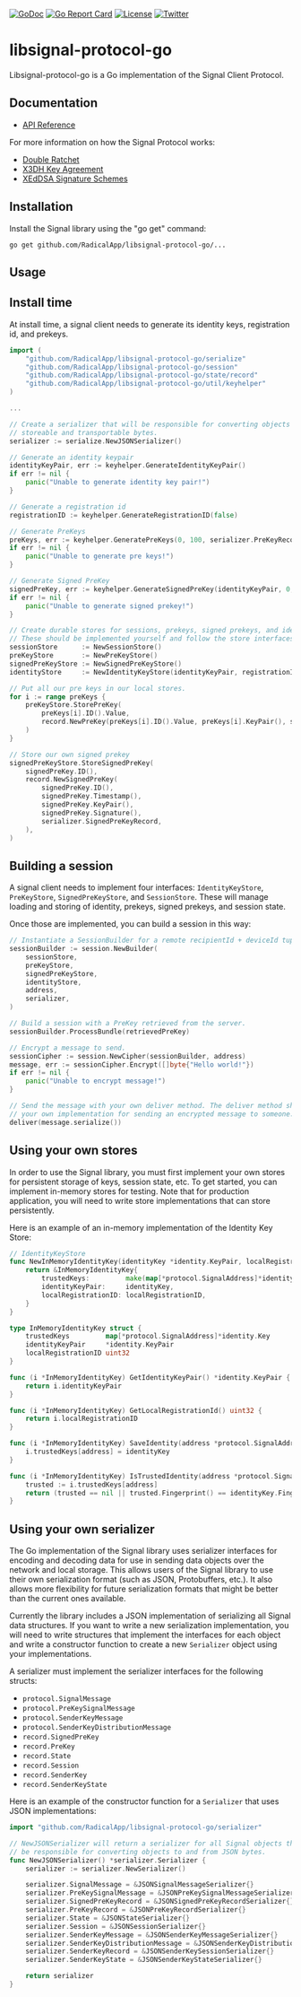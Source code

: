 [![GoDoc](https://godoc.org/github.com/RadicalApp/goquery?status.png)](https://godoc.org/github.com/RadicalApp/libsignal-protocol-go)
[![Go Report Card](https://goreportcard.com/badge/github.com/RadicalApp/libsignal-protocol-go)](https://goreportcard.com/report/github.com/RadicalApp/libsignal-protocol-go)
[![License](https://img.shields.io/aur/license/yaourt.svg)](https://www.gnu.org/licenses/quick-guide-gplv3.en.html)
[![Twitter](https://img.shields.io/badge/twitter-@DustMessaging-blue.svg?style=flat)](https://twitter.com/dustmessaging)

libsignal-protocol-go
=====================

Libsignal-protocol-go is a Go implementation of the Signal Client Protocol.


Documentation
-------------

- [API Reference](https://godoc.org/github.com/RadicalApp/libsignal-protocol-go)

For more information on how the Signal Protocol works:    
- [Double Ratchet](https://whispersystems.org/docs/specifications/doubleratchet/)
- [X3DH Key Agreement](https://whispersystems.org/docs/specifications/x3dh/)
- [XEdDSA Signature Schemes](https://whispersystems.org/docs/specifications/xeddsa/)


Installation
------------

Install the Signal library using the "go get" command:

    go get github.com/RadicalApp/libsignal-protocol-go/...


Usage
-----

## Install time
At install time, a signal client needs to generate its identity keys, registration id, and prekeys.

```go
import (
	"github.com/RadicalApp/libsignal-protocol-go/serialize"
	"github.com/RadicalApp/libsignal-protocol-go/session"
	"github.com/RadicalApp/libsignal-protocol-go/state/record"
	"github.com/RadicalApp/libsignal-protocol-go/util/keyhelper"
)

...

// Create a serializer that will be responsible for converting objects into
// storeable and transportable bytes.
serializer := serialize.NewJSONSerializer()

// Generate an identity keypair
identityKeyPair, err := keyhelper.GenerateIdentityKeyPair()
if err != nil {
    panic("Unable to generate identity key pair!")
}

// Generate a registration id
registrationID := keyhelper.GenerateRegistrationID(false)

// Generate PreKeys
preKeys, err := keyhelper.GeneratePreKeys(0, 100, serializer.PreKeyRecord)
if err != nil {
    panic("Unable to generate pre keys!")
}

// Generate Signed PreKey
signedPreKey, err := keyhelper.GenerateSignedPreKey(identityKeyPair, 0, serializer.SignedPreKeyRecord)
if err != nil {
    panic("Unable to generate signed prekey!")
}

// Create durable stores for sessions, prekeys, signed prekeys, and identity keys.
// These should be implemented yourself and follow the store interfaces.
sessionStore      := NewSessionStore()
preKeyStore       := NewPreKeyStore()
signedPreKeyStore := NewSignedPreKeyStore()
identityStore     := NewIdentityKeyStore(identityKeyPair, registrationID)

// Put all our pre keys in our local stores.
for i := range preKeys {
	preKeyStore.StorePreKey(
		preKeys[i].ID().Value,
		record.NewPreKey(preKeys[i].ID().Value, preKeys[i].KeyPair(), serializer.PreKeyRecord),
	)
}

// Store our own signed prekey
signedPreKeyStore.StoreSignedPreKey(
	signedPreKey.ID(),
	record.NewSignedPreKey(
		signedPreKey.ID(),
		signedPreKey.Timestamp(),
		signedPreKey.KeyPair(),
		signedPreKey.Signature(),
		serializer.SignedPreKeyRecord,
	),
)
```

## Building a session

A signal client needs to implement four interfaces: `IdentityKeyStore`, `PreKeyStore`, `SignedPreKeyStore`,
and `SessionStore`. These will manage loading and storing of identity, prekeys, signed prekeys, and
session state.

Once those are implemented, you can build a session in this way:

```go
// Instantiate a SessionBuilder for a remote recipientId + deviceId tuple.
sessionBuilder := session.NewBuilder(
	sessionStore,
	preKeyStore,
	signedPreKeyStore,
	identityStore,
	address,
	serializer,
)

// Build a session with a PreKey retrieved from the server.
sessionBuilder.ProcessBundle(retrievedPreKey)

// Encrypt a message to send.
sessionCipher := session.NewCipher(sessionBuilder, address)
message, err := sessionCipher.Encrypt([]byte{"Hello world!"})
if err != nil {
    panic("Unable to encrypt message!")
}

// Send the message with your own deliver method. The deliver method should be
// your own implementation for sending an encrypted message to someone.
deliver(message.serialize())
```

## Using your own stores

In order to use the Signal library, you must first implement your own stores for persistent
storage of keys, session state, etc. To get started, you can implement in-memory stores for
testing. Note that for production application, you will need to write store implementations
that can store persistently.

Here is an example of an in-memory implementation of the Identity Key Store:

```go
// IdentityKeyStore
func NewInMemoryIdentityKey(identityKey *identity.KeyPair, localRegistrationID uint32) *InMemoryIdentityKey {
	return &InMemoryIdentityKey{
		trustedKeys:         make(map[*protocol.SignalAddress]*identity.Key),
		identityKeyPair:     identityKey,
		localRegistrationID: localRegistrationID,
	}
}

type InMemoryIdentityKey struct {
	trustedKeys         map[*protocol.SignalAddress]*identity.Key
	identityKeyPair     *identity.KeyPair
	localRegistrationID uint32
}

func (i *InMemoryIdentityKey) GetIdentityKeyPair() *identity.KeyPair {
	return i.identityKeyPair
}

func (i *InMemoryIdentityKey) GetLocalRegistrationId() uint32 {
	return i.localRegistrationID
}

func (i *InMemoryIdentityKey) SaveIdentity(address *protocol.SignalAddress, identityKey *identity.Key) {
	i.trustedKeys[address] = identityKey
}

func (i *InMemoryIdentityKey) IsTrustedIdentity(address *protocol.SignalAddress, identityKey *identity.Key) bool {
	trusted := i.trustedKeys[address]
	return (trusted == nil || trusted.Fingerprint() == identityKey.Fingerprint())
}
```

## Using your own serializer

The Go implementation of the Signal library uses serializer interfaces for encoding and decoding
data for use in sending data objects over the network and local storage. This allows users of
the Signal library to use their own serialization format (such as JSON, Protobuffers, etc.). It
also allows more flexibility for future serialization formats that might be better than the
current ones available.

Currently the library includes a JSON implementation of serializing all Signal data structures.
If you want to write a new serialization implementation, you will need to write structures
that implement the interfaces for each object and write a constructor function to create a
new `Serializer` object using your implementations.

A serializer must implement the serializer interfaces for the following structs:

* `protocol.SignalMessage`
* `protocol.PreKeySignalMessage`
* `protocol.SenderKeyMessage`
* `protocol.SenderKeyDistributionMessage`
* `record.SignedPreKey`
* `record.PreKey`
* `record.State`
* `record.Session`
* `record.SenderKey`
* `record.SenderKeyState`

Here is an example of the constructor function for a `Serializer` that uses JSON implementations:

```go
import "github.com/RadicalApp/libsignal-protocol-go/serializer"

// NewJSONSerializer will return a serializer for all Signal objects that will
// be responsible for converting objects to and from JSON bytes.
func NewJSONSerializer() *serializer.Serializer {
	serializer := serializer.NewSerializer()

	serializer.SignalMessage = &JSONSignalMessageSerializer{}
	serializer.PreKeySignalMessage = &JSONPreKeySignalMessageSerializer{}
	serializer.SignedPreKeyRecord = &JSONSignedPreKeyRecordSerializer{}
	serializer.PreKeyRecord = &JSONPreKeyRecordSerializer{}
	serializer.State = &JSONStateSerializer{}
	serializer.Session = &JSONSessionSerializer{}
	serializer.SenderKeyMessage = &JSONSenderKeyMessageSerializer{}
	serializer.SenderKeyDistributionMessage = &JSONSenderKeyDistributionMessageSerializer{}
	serializer.SenderKeyRecord = &JSONSenderKeySessionSerializer{}
	serializer.SenderKeyState = &JSONSenderKeyStateSerializer{}

	return serializer
}
```
